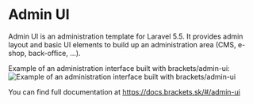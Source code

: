 # Admin UI

Admin UI is an administration template for Laravel 5.5. It provides admin layout and basic UI elements to build up an administration area (CMS, e-shop, back-office, ...).

Example of an administration interface built with brackets/admin-ui:
![Example of an administration interface built with brackets/admin-ui](https://docs.brackets.sk/assets/movies-crud-1.png)

You can find full documentation at https://docs.brackets.sk/#/admin-ui
